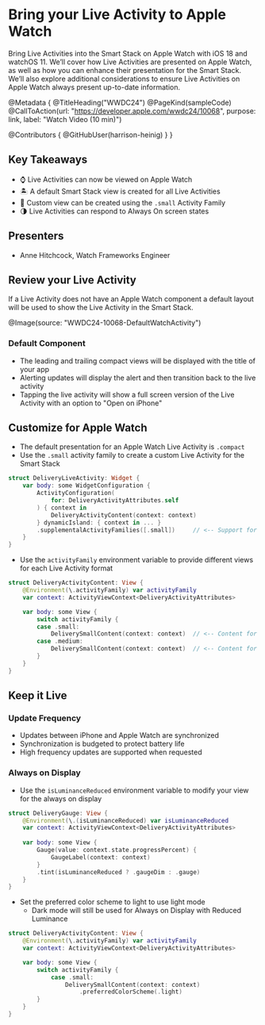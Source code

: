 # Bring your Live Activity to Apple Watch

Bring Live Activities into the Smart Stack on Apple Watch with iOS 18 and watchOS 11. We’ll cover how Live Activities are presented on Apple Watch, as well as how you can enhance their presentation for the Smart Stack. We’ll also explore additional considerations to ensure Live Activities on Apple Watch always present up-to-date information.

@Metadata {
   @TitleHeading("WWDC24")
   @PageKind(sampleCode)
   @CallToAction(url: "https://developer.apple.com/wwdc24/10068", purpose: link, label: "Watch Video (10 min)")

   @Contributors {
      @GitHubUser(harrison-heinig)
   }
}

## Key Takeaways

- ⌚ Live Activities can now be viewed on Apple Watch
- 🏝️ A default Smart Stack view is created for all Live Activities
- 🎨 Custom view can be created using the `.small` Activity Family
- 🌗 Live Activities can respond to Always On screen states

## Presenters
- Anne Hitchcock, Watch Frameworks Engineer

## Review your Live Activity
If a Live Activity does not have an Apple Watch component a default layout will be used to show the Live Activity in
the Smart Stack.

@Image(source: "WWDC24-10068-DefaultWatchActivity")

### Default Component
- The leading and trailing compact views will be displayed with the title of your app
- Alerting updates will display the alert and then transition back to the live activity
- Tapping the live activity will show a full screen version of the Live Activity with an option to "Open on iPhone"

## Customize for Apple Watch

- The default presentation for an Apple Watch Live Activity is `.compact`
- Use the `.small` activity family to create a custom Live Activity for the Smart Stack

```swift
struct DeliveryLiveActivity: Widget {
    var body: some WidgetConfiguration {
        ActivityConfiguration(
            for: DeliveryActivityAttributes.self
        ) { context in
            DeliveryActivityContent(context: context)
        } dynamicIsland: { context in ... }
        .supplementalActivityFamilies([.small])     // <-- Support for Smart Stack
    }
}
```

- Use the `activityFamily` environment variable to provide different views for each Live Activity format

```swift
struct DeliveryActivityContent: View {
    @Environment(\.activityFamily) var activityFamily
    var context: ActivityViewContext<DeliveryActivityAttributes>

    var body: some View {
        switch activityFamily {
        case .small:
            DeliverySmallContent(context: context)  // <-- Content for Smart Stack
        case .medium:
            DeliverySmallContent(context: context)  // <-- Content for iOS Lock Screen
        }
    }
}
```

## Keep it Live

### Update Frequency

- Updates between iPhone and Apple Watch are synchronized
- Synchronization is budgeted to protect battery life
- High frequency updates are supported when requested

### Always on Display

- Use the `isLuminanceReduced` environment variable to modify your view for the always on display

```swift
struct DeliveryGauge: View {
    @Environment(\.(isLuminanceReduced) var isLuminanceReduced
    var context: ActivityViewContext<DeliveryActivityAttributes>
    
    var body: some View {
        Gauge(value: context.state.progressPercent) {
            GaugeLabel(context: context)
        }
        .tint(isLuminanceReduced ? .gaugeDim : .gauge)
    }
}
```

- Set the preferred color scheme to light to use light mode
    - Dark mode will still be used for Always on Display with Reduced Luminance

```swift
struct DeliveryActivityContent: View {
    @Environment(\.activityFamily) var activityFamily
    var context: ActivityViewContext<DeliveryActivityAttributes>

    var body: some View {
        switch activityFamily {
            case .small:
                DeliverySmallContent(context: context)
                    .preferredColorScheme(.light)
        }
    }
}
```
